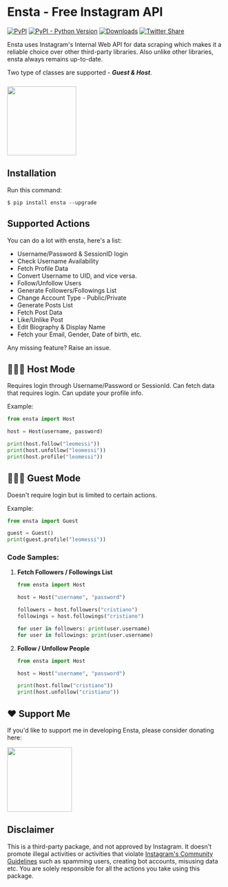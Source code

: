 # Ensta - Free Instagram API
[![PyPI](https://img.shields.io/pypi/v/ensta)](https://pypi.org/project/ensta)
[![PyPI - Python Version](https://img.shields.io/pypi/pyversions/ensta)]()
[![Downloads](https://static.pepy.tech/badge/ensta)](https://pepy.tech/project/ensta)
[![Twitter Share](https://img.shields.io/twitter/url?style=social&url=https%3A%2F%2Fgithub.com%2Fdiezo%2Fensta)](https://twitter.com/intent/tweet?text=Wow:&url=https%3A%2F%2Fgithub.com%2Fdiezo%2Fensta)

<!-- <img style="border-radius: 10px" src="https://raw.githubusercontent.com/diezo/Ensta/master/assets/logo.png"/> -->

Ensta uses Instagram's Internal Web API for data scraping which makes it a reliable choice over other third-party libraries. Also unlike other libraries, ensta always remains up-to-date.

Two type of classes are supported - ***Guest & Host***.

[<img style="margin-top: 10px" src="https://www.buymeacoffee.com/assets/img/guidelines/download-assets-sm-1.svg" width="160"/>](https://buymeacoffee.com/diezo)

## Installation
Run this command:
```shell
$ pip install ensta --upgrade
```

## Supported Actions
You can do a lot with ensta, here's a list:

- Username/Password & SessionID login
- Check Username Availability
- Fetch Profile Data
- Convert Username to UID, and vice versa.
- Follow/Unfollow Users
- Generate Followers/Followings List
- Change Account Type - Public/Private
- Generate Posts List
- Fetch Post Data
- Like/Unlike Post
- Edit Biography & Display Name
- Fetch your Email, Gender, Date of birth, etc.

Any missing feature? Raise an issue.

## 🧔🏻‍♂️ Host Mode
Requires login through Username/Password or SessionId. Can fetch data that requires login. Can update your profile info.

Example:

```python
from ensta import Host

host = Host(username, password)

print(host.follow("leomessi"))
print(host.unfollow("leomessi"))
print(host.profile("leomessi"))
```

## 🧔🏻‍♂️ Guest Mode
Doesn't require login but is limited to certain actions.

Example:

```python
from ensta import Guest

guest = Guest()
print(guest.profile("leomessi"))
```

### Code Samples:
1. **Fetch Followers / Followings List**
    ```python
    from ensta import Host

    host = Host("username", "password")
   
    followers = host.followers("cristiano")
    followings = host.followings("cristiano")

    for user in followers: print(user.username)
    for user in followings: print(user.username)
    ```

3. **Follow / Unfollow People**
    ```python
    from ensta import Host
    
    host = Host("username", "password")
   
    print(host.follow("cristiano"))
    print(host.unfollow("cristiano"))
    ```

## ❤️ Support Me
If you'd like to support me in developing Ensta, please consider donating here: 

[<img src="https://www.buymeacoffee.com/assets/img/guidelines/download-assets-sm-1.svg" width="150"/>](https://buymeacoffee.com/diezo)

## Disclaimer
This is a third-party package, and not approved by Instagram. It doesn't promote illegal activities or activities that violate [Instagram's Community Guidelines](https://help.instagram.com/477434105621119/) such as spamming users, creating bot accounts, misusing data etc. You are solely responsible for all the actions you take using this package.
